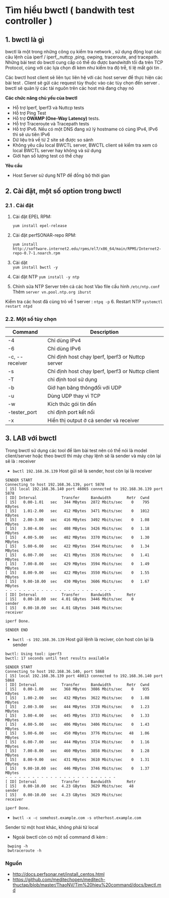 # Tìm hiểu bwctl ( bandwith test controller ) 


## 1. bwctl là gì
bwctl là một trong những công cụ kiểm tra network , sử dụng động loạt các câu lệnh của iperf /  iperf,_nuttcp ,ping, owping, traceroute, and tracepath. Những bài test do bwctl cung cấp có thể do được bandwitdh tối đa trên TCP Protocol, cùng với các lựa chọn đi kèm như kiểm tra độ trễ, tỉ lệ mất gói tin .

Các bwctl host client sẽ liên tục liên hệ với các host server để thực hiện các bài test . Client sẽ gửi các request tùy thuộc vào các tùy chọn  đến server . bwctl sẽ quản lý các tài nguôn trên các host mà đang chạy nó

**Các chức năng chủ yếu của bwctl**
- Hỗ trợ Iperf, Iperf3 và Nuttcp tests
- Hỗ trợ Ping Test
-  Hỗ trợ  **OWAMP (One-Way Latency)**  tests.
- Hỗ trợ Traceroute và Tracepath tests
- Hỗ trợ IPv6. Nếu có một DNS đang xử lý hostname có cùng IPv4, IPv6 thì sẽ ưu tiên IPv6 
- Dữ liệu trả về từ 2 site sẽ được so sánh
- Không yêu cầu local BWCTL server, BWCTL client sẽ kiểm tra xem có local BWCTL server hay không và sử dụng 
- Giới hạn số lượng test có thể chạy

**Yêu cầu**
- Host Server sử dụng NTP để đồng bộ thời gian

## 2. Cài đặt, một số option trong bwctl
### 2.1 . Cài đặt
1.  Cài đặt EPEL RPM:
    
    `yum install epel-release`
    
2.  Cài đặt perfSONAR-repo RPM:
    
    `yum install http://software.internet2.edu/rpms/el7/x86_64/main/RPMS/Internet2-repo-0.7-1.noarch.rpm`
    
3.  Cài dặt  
  `yum install bwctl -y`

4. Cài đặt NTP
`yum install -y ntp`

5. Chỉnh sửa NTP Server trên cả các host 
Vào file cấu hình `/etc/ntp.conf`
Thêm ``server vn.pool.ntp.org iburst``

Kiểm tra các host đã cùng trỏ về 1 server : `ntpq -p`
6. Restart NTP
`systemctl restart ntpd`

### 2.2. Một số tùy chọn 

|Command| Description |
|------------|---------|
|-4 | Chỉ dùng IPv4 |
|-6| Chỉ dùng IPv6|
|-c, --receiver|Chỉ định host chạy Iperf, Iperf3 or Nuttcp server|
|-s|Chỉ định host chạy Iperf, Iperf3 or Nuttcp client|
|-T| chỉ định tool sử dụng|
|-b| Giớ hạn băng thôngđối với UDP|
|-u| Dùng UDP thay vì TCP|
|-w| Kích thức gói tin đến|
|-tester_port | chỉ định port kết nối|
|-x| Hiển thị output ở cả sender và receiver|

## 3.  LAB với bwctl

Trong bwctl sử dụng các tool để làm bài test nên có thể nói là model client/server hoặc theo bwctl thì máy chạy lệnh sẽ là sender và máy còn lại sẽ là : receiver 

- `bwctl 192.168.36.139`
Host gửi sẽ là sender, host còn lại là receiver

```
SENDER START
Connecting to host 192.168.36.139, port 5878
[ 15] local 192.168.36.140 port 46065 connected to 192.168.36.139 port 5878
[ ID] Interval           Transfer     Bandwidth       Retr  Cwnd
[ 15]   0.00-1.01   sec   344 MBytes  2872 Mbits/sec    0    795 KBytes       
[ 15]   1.01-2.00   sec   412 MBytes  3471 Mbits/sec    0   1012 KBytes       
[ 15]   2.00-3.00   sec   416 MBytes  3492 Mbits/sec    0   1.08 MBytes       
[ 15]   3.00-4.00   sec   408 MBytes  3426 Mbits/sec    0   1.18 MBytes       
[ 15]   4.00-5.00   sec   402 MBytes  3370 Mbits/sec    0   1.30 MBytes       
[ 15]   5.00-6.00   sec   422 MBytes  3544 Mbits/sec    0   1.34 MBytes       
[ 15]   6.00-7.00   sec   421 MBytes  3536 Mbits/sec    0   1.41 MBytes       
[ 15]   7.00-8.00   sec   429 MBytes  3594 Mbits/sec    0   1.49 MBytes       
[ 15]   8.00-9.00   sec   422 MBytes  3550 Mbits/sec    0   1.55 MBytes       
[ 15]   9.00-10.00  sec   430 MBytes  3606 Mbits/sec    0   1.67 MBytes       
- - - - - - - - - - - - - - - - - - - - - - - - -
[ ID] Interval           Transfer     Bandwidth       Retr
[ 15]   0.00-10.00  sec  4.01 GBytes  3446 Mbits/sec    0             sender
[ 15]   0.00-10.00  sec  4.01 GBytes  3446 Mbits/sec                  receiver

iperf Done.

SENDER END

```

- `bwctl -s 192.168.36.139`
Host gửi lệnh là reciver, còn host còn lại là sender

```
bwctl: Using tool: iperf3
bwctl: 17 seconds until test results available

SENDER START
Connecting to host 192.168.36.140, port 5868
[ 15] local 192.168.36.139 port 48013 connected to 192.168.36.140 port 5868
[ ID] Interval           Transfer     Bandwidth       Retr  Cwnd
[ 15]   0.00-1.00   sec   368 MBytes  3086 Mbits/sec    0    935 KBytes       
[ 15]   1.00-2.00   sec   432 MBytes  3622 Mbits/sec    0   1.08 MBytes       
[ 15]   2.00-3.00   sec   444 MBytes  3728 Mbits/sec    0   1.23 MBytes       
[ 15]   3.00-4.00   sec   445 MBytes  3733 Mbits/sec    0   1.33 MBytes       
[ 15]   4.00-5.00   sec   406 MBytes  3406 Mbits/sec    0   1.43 MBytes       
[ 15]   5.00-6.00   sec   450 MBytes  3776 Mbits/sec   48   1.06 MBytes       
[ 15]   6.00-7.00   sec   444 MBytes  3724 Mbits/sec    0   1.16 MBytes       
[ 15]   7.00-8.00   sec   460 MBytes  3858 Mbits/sec    0   1.28 MBytes       
[ 15]   8.00-9.00   sec   431 MBytes  3610 Mbits/sec    0   1.31 MBytes       
[ 15]   9.00-10.00  sec   446 MBytes  3746 Mbits/sec    0   1.37 MBytes       
- - - - - - - - - - - - - - - - - - - - - - - - -
[ ID] Interval           Transfer     Bandwidth       Retr
[ 15]   0.00-10.00  sec  4.23 GBytes  3629 Mbits/sec   48             sender
[ 15]   0.00-10.00  sec  4.23 GBytes  3629 Mbits/sec                  receiver

iperf Done.

```

- `bwctl -x -c somehost.example.com -s otherhost.example.com`

Sender từ một host khác, không phải từ local
          

- Ngoài bwctl còn có một số command đi kèm :
```
 bwping -h 
 bwtraceroute -h
```



### Nguồn  

- http://docs.perfsonar.net/install_centos.html
- https://github.com/meditechopen/meditech-thuctap/blob/master/ThaoNV/Tim%20hieu%20command/docs/bwctl.md
